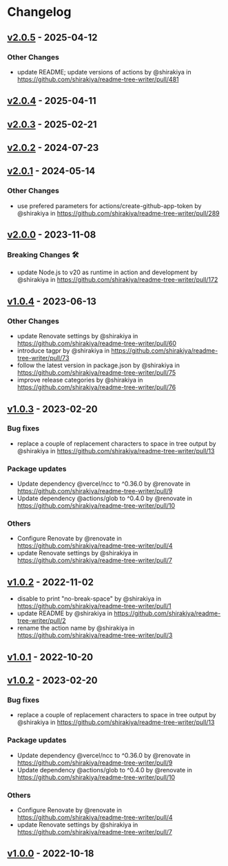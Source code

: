 # Changelog

## [v2.0.5](https://github.com/shirakiya/readme-tree-writer/compare/v2.0.4...v2.0.5) - 2025-04-12
### Other Changes
- update README; update versions of actions by @shirakiya in https://github.com/shirakiya/readme-tree-writer/pull/481

## [v2.0.4](https://github.com/shirakiya/readme-tree-writer/compare/v2.0.3...v2.0.4) - 2025-04-11

## [v2.0.3](https://github.com/shirakiya/readme-tree-writer/compare/v2.0.2...v2.0.3) - 2025-02-21

## [v2.0.2](https://github.com/shirakiya/readme-tree-writer/compare/v2.0.1...v2.0.2) - 2024-07-23

## [v2.0.1](https://github.com/shirakiya/readme-tree-writer/compare/v2...v2.0.1) - 2024-05-14
### Other Changes
- use prefered parameters for actions/create-github-app-token by @shirakiya in https://github.com/shirakiya/readme-tree-writer/pull/289

## [v2.0.0](https://github.com/shirakiya/readme-tree-writer/compare/v1.0.4...v2.0.0) - 2023-11-08
### Breaking Changes 🛠
- update Node.js to v20 as runtime in action and development by @shirakiya in https://github.com/shirakiya/readme-tree-writer/pull/172

## [v1.0.4](https://github.com/shirakiya/readme-tree-writer/compare/v1.0.3...v1.0.4) - 2023-06-13
### Other Changes
- update Renovate settings by @shirakiya in https://github.com/shirakiya/readme-tree-writer/pull/60
- introduce tagpr by @shirakiya in https://github.com/shirakiya/readme-tree-writer/pull/73
- follow the latest version in package.json by @shirakiya in https://github.com/shirakiya/readme-tree-writer/pull/75
- improve release categories by @shirakiya in https://github.com/shirakiya/readme-tree-writer/pull/76

## [v1.0.3](https://github.com/shirakiya/readme-tree-writer/compare/v1.0.2...v1.0.3) - 2023-02-20
### Bug fixes
- replace a couple of replacement characters to space in tree output by @shirakiya in https://github.com/shirakiya/readme-tree-writer/pull/13
### Package updates
- Update dependency @vercel/ncc to ^0.36.0 by @renovate in https://github.com/shirakiya/readme-tree-writer/pull/9
- Update dependency @actions/glob to ^0.4.0 by @renovate in https://github.com/shirakiya/readme-tree-writer/pull/10
### Others
- Configure Renovate by @renovate in https://github.com/shirakiya/readme-tree-writer/pull/4
- update Renovate settings by @shirakiya in https://github.com/shirakiya/readme-tree-writer/pull/7

## [v1.0.2](https://github.com/shirakiya/readme-tree-writer/compare/v1.0.1...v1.0.2) - 2022-11-02
- disable to print "no-break-space" by @shirakiya in https://github.com/shirakiya/readme-tree-writer/pull/1
- update README by @shirakiya in https://github.com/shirakiya/readme-tree-writer/pull/2
- rename the action name by @shirakiya in https://github.com/shirakiya/readme-tree-writer/pull/3

## [v1.0.1](https://github.com/shirakiya/readme-tree-writer/compare/v1.0.0...v1.0.1) - 2022-10-20

## [v1.0.2](https://github.com/shirakiya/readme-tree-writer/compare/v1.0.2...v1) - 2023-02-20
### Bug fixes
- replace a couple of replacement characters to space in tree output by @shirakiya in https://github.com/shirakiya/readme-tree-writer/pull/13
### Package updates
- Update dependency @vercel/ncc to ^0.36.0 by @renovate in https://github.com/shirakiya/readme-tree-writer/pull/9
- Update dependency @actions/glob to ^0.4.0 by @renovate in https://github.com/shirakiya/readme-tree-writer/pull/10
### Others
- Configure Renovate by @renovate in https://github.com/shirakiya/readme-tree-writer/pull/4
- update Renovate settings by @shirakiya in https://github.com/shirakiya/readme-tree-writer/pull/7

## [v1.0.0](https://github.com/shirakiya/readme-tree-writer/commits/v1.0.0) - 2022-10-18
